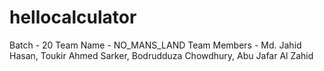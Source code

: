# hellocalculator
Batch - 20
Team Name -  NO_MANS_LAND
Team Members - Md. Jahid Hasan, Toukir Ahmed Sarker, Bodrudduza Chowdhury, Abu Jafar Al Zahid
